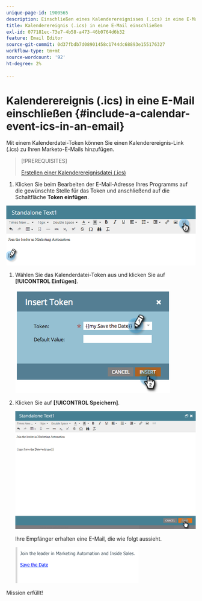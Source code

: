 ```yaml
---
unique-page-id: 1900565
description: Einschließen eines Kalenderereignisses (.ics) in eine E-Mail - Marketo-Dokumente - Produktdokumentation
title: Kalenderereignis (.ics) in eine E-Mail einschließen
exl-id: 077181ec-73e7-4b58-a473-46b0764d6b32
feature: Email Editor
source-git-commit: 0d37fbdb7d08901458c1744dc68893e155176327
workflow-type: tm+mt
source-wordcount: '92'
ht-degree: 2%

---
```


# Kalenderereignis (.ics) in eine E-Mail einschließen {#include-a-calendar-event-ics-in-an-email}

Mit einem Kalenderdatei-Token können Sie einen Kalenderereignis-Link (.ics) zu Ihren Marketo-E-Mails hinzufügen.

>[!PREREQUISITES]
>
>[Erstellen einer Kalenderereignisdatei (.ics)](/help/marketo/product-docs/email-marketing/general/functions-in-the-editor/create-a-calendar-event-ics-file.md)

1. Klicken Sie beim Bearbeiten der E-Mail-Adresse Ihres Programms auf die gewünschte Stelle für das Token und anschließend auf die Schaltfläche **Token einfügen**.

![](assets/one-6.png)

1. Wählen Sie das Kalenderdatei-Token aus und klicken Sie auf **[!UICONTROL Einfügen]**.

   ![](assets/image2014-9-11-16-3a53-3a30.png)

1. Klicken Sie auf **[!UICONTROL Speichern]**.

   ![](assets/three-5.png)

   Ihre Empfänger erhalten eine E-Mail, die wie folgt aussieht.

   ![](assets/image2014-9-11-16-3a53-3a48.png)

Mission erfüllt!
